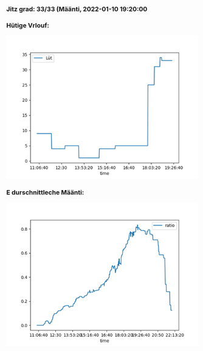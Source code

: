 ### Jitz grad: 33/33 (Määnti, 2022-01-10 19:20:00

### Hütige Vrlouf:
![Graph](Today.png)

### E durschnittleche Määnti:
![Graph](Määnti.png)